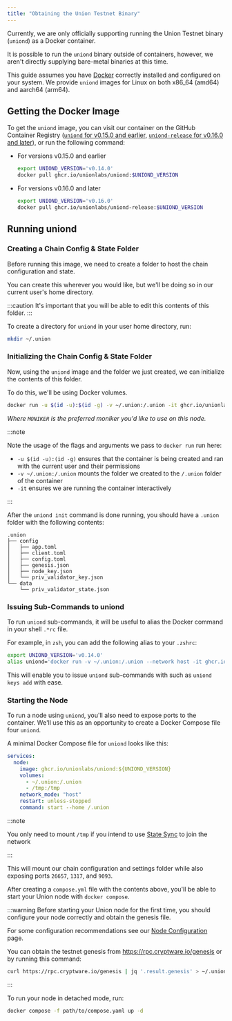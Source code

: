 ```yaml
---
title: "Obtaining the Union Testnet Binary"
---
```


Currently, we are only officially supporting running the Union Testnet binary (`uniond`) as a Docker container.

It is possible to run the `uniond` binary outside of containers, however, we aren't directly supplying bare-metal binaries at this time.

This guide assumes you have [Docker](https://www.docker.com/get-started/) correctly installed and configured on your system. We provide `uniond` images for Linux on both x86_64 (amd64) and aarch64 (arm64).

## Getting the Docker Image

To get the `uniond` image, you can visit our container on the GitHub Container Registry ([`uniond` for v0.15.0 and earlier](https://github.com/orgs/unionlabs/packages/container/package/uniond), [`uniond-release` for v0.16.0 and later](https://github.com/orgs/unionlabs/packages/container/package/uniond-release)), or run the following command:

- For versions v0.15.0 and earlier

  ```sh
  export UNIOND_VERSION='v0.14.0'
  docker pull ghcr.io/unionlabs/uniond:$UNIOND_VERSION
  ```

- For versions v0.16.0 and later

  ```sh
  export UNIOND_VERSION='v0.16.0'
  docker pull ghcr.io/unionlabs/uniond-release:$UNIOND_VERSION
  ```

## Running uniond

### Creating a Chain Config & State Folder

Before running this image, we need to create a folder to host the chain configuration and state.

You can create this wherever you would like, but we'll be doing so in our current user's home directory.

:::caution
It's important that you will be able to edit this contents of this folder.
:::

To create a directory for `uniond` in your user home directory, run:

```sh
mkdir ~/.union
```

### Initializing the Chain Config & State Folder

Now, using the `uniond` image and the folder we just created, we can initialize the contents of this folder.

To do this, we'll be using Docker volumes.

```sh
docker run -u $(id -u):$(id -g) -v ~/.union:/.union -it ghcr.io/unionlabs/uniond:$UNIOND_VERSION init $MONIKER bn254 --home /.union
```

_Where `MONIKER` is the preferred moniker you'd like to use on this node._

:::note

Note the usage of the flags and arguments we pass to `docker run` run here:

- `-u $(id -u):(id -g)` ensures that the container is being created and ran with the current user and their permissions
- `-v ~/.union:/.union` mounts the folder we created to the `/.union` folder of the container
- `-it` ensures we are running the container interactively

:::

After the `uniond init` command is done running, you should have a `.union` folder with the following contents:

```
.union
├── config
│   ├── app.toml
│   ├── client.toml
│   ├── config.toml
│   ├── genesis.json
│   ├── node_key.json
│   └── priv_validator_key.json
└── data
    └── priv_validator_state.json
```

### Issuing Sub-Commands to uniond

To run `uniond` sub-commands, it will be useful to alias the Docker command in your shell `.*rc` file.

For example, in `zsh`, you can add the following alias to your `.zshrc`:

```sh
export UNIOND_VERSION='v0.14.0'
alias uniond='docker run -v ~/.union:/.union --network host -it ghcr.io/unionlabs/uniond:$UNIOND_VERSION --home /.union'
```

This will enable you to issue `uniond` sub-commands with such as `uniond keys add` with ease.

### Starting the Node

To run a node using `uniond`, you'll also need to expose ports to the container. We'll use this as an opportunity to create a Docker Compose file four `uniond`.

A minimal Docker Compose file for `uniond` looks like this:

```yaml
services:
  node:
    image: ghcr.io/unionlabs/uniond:${UNIOND_VERSION}
    volumes:
      - ~/.union:/.union
      - /tmp:/tmp
    network_mode: "host"
    restart: unless-stopped
    command: start --home /.union
```

:::note

You only need to mount `/tmp` if you intend to use [State Sync](./state_sync) to join the network

:::

This will mount our chain configuration and settings folder while also exposing ports `26657`, `1317`, and `9093`.

After creating a `compose.yml` file with the contents above, you'll be able to start your Union node with `docker compose`.

:::warning
Before starting your Union node for the first time, you should configure your node correctly and obtain the genesis file.

For some configuration recommendations see our [Node Configuration](../04_infrastructure/01_node_operators/node_configuration.md) page.

You can obtain the testnet genesis from https://rpc.cryptware.io/genesis or by running this command:

```sh
curl https://rpc.cryptware.io/genesis | jq '.result.genesis' > ~/.union/config/genesis.json
```

:::

To run your node in detached mode, run:

```sh
docker compose -f path/to/compose.yaml up -d
```

